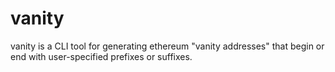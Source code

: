 # vanity
vanity is a CLI tool for generating ethereum "vanity addresses" that begin or end with user-specified prefixes or suffixes.
